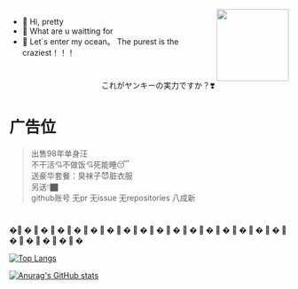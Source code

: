<img src="https://gzk-img.oss-cn-hangzhou.aliyuncs.com/u%3D2155400010%2C3097390767%26fm%3D26%26fmt%3Dauto%26gp%3D0.webp" width = "130" height = "130"  div align=right />

- 👋 Hi, pretty
- 👀 What are u waitting for
- 🌱 Let`s enter my ocean。 The purest is the craziest！！！
# 


<div align=right color="red">これがヤンキーの実力ですか？❣️</div>

# 广告位
> 出售98年单身汪                    
> 不干活💘不做饭💘死能睡😴         
> 送豪华套餐：臭袜子😈脏衣服                    
> 另送👇🏿       
> github账号 无pr 无issue 无repositories 八成新
# 
**�🎲  � 🎲  �  🎲  �  🎲  �  🎲  �  🎲  �  🎲  �  🎲  �  🎲  �  🎲  �  🎲  �  🎲  �  🎲  �  🎲  �  🎲  �  🎲  �  🎲  �  🎲  �  🎲  �  🎲  �  🎲 �**



<!-- <div align=center> -->

[![Top Langs](https://github-readme-stats.vercel.app/api/top-langs/?username=tklint&layout=compact)](https://github.com/anuraghazra/github-readme-stats)

[![Anurag's GitHub stats](https://github-readme-stats.vercel.app/api?username=tklint)](https://github.com/anuraghazra/github-readme-stats)

